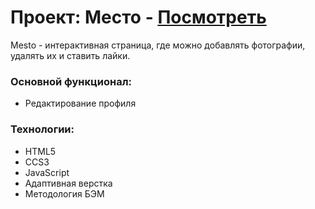 # Проект: Место - [Посмотреть](https://owlspace.github.io/mesto/index.html)

Mesto - интерактивная страница, где можно добавлять фотографии, удалять их и ставить лайки.

### Основной функционал:

* Редактирование профиля

### Технологии:

* HTML5
* CCS3
* JavaScript
* Адаптивная верстка
* Методология БЭМ 